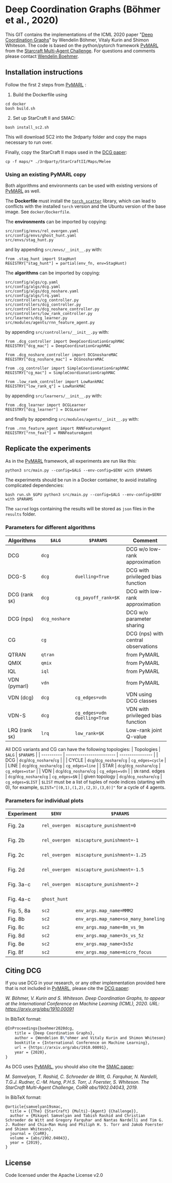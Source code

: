 # Deep Coordination Graphs (B&ouml;hmer et al., 2020)  
  
This GIT contains the implementations of the ICML 2020 paper "[Deep Coordination Graphs](https://arxiv.org/abs/1910.00091)" by Wendelin B&ouml;hmer, Vitaly Kurin and Shimon Whiteson.  The code is based on the python/pytorch framework [PyMARL](https://github.com/oxwhirl/pymarl) from the [Starcraft Multi-Agent Challenge](https://arxiv.org/abs/1902.04043).   For questions and comments please contact [Wendelin Boehmer](mailto:wendelinboehmer@gmail.com).  
  
  
## Installation instructions  
  

Follow the first 2 steps from [PyMARL](https://github.com/oxwhirl/pymarl) :  
1. Build the Dockerfile using     
```shell 
cd docker 
bash build.sh 
``` 
2. Set up StarCraft II and SMAC:    
```shell 
bash install_sc2.sh
 ``` 
This will download SC2 into the 3rdparty folder and copy the maps necessary to run over.  

Finally, copy the StarCraft II maps used in the [DCG paper](https://arxiv.org/abs/1910.00091):
```shell 
cp -f maps/* ./3rdparty/StarCraftII/Maps/Melee 
```
### Using an existing PyMARL copy
Both algorithms and environments can be used with existing versions of  [PyMARL](https://github.com/oxwhirl/pymarl)  as well. 

The __Dockerfile__ must install the [`torch_scatter`](https://github.com/rusty1s/pytorch_scatter) library, which can lead to conflicts with the installed `torch` version and the Ubuntu version of the base image. See `docker/Dockerfile`.

The __environments__ can be imported by copying: 
```
src/config/envs/rel_overgen.yaml
src/config/envs/ghost_hunt.yaml
src/envs/stag_hunt.py
```
and by appending `src/envs/__init__.py` with: 
```
from .stag_hunt import StagHunt  
REGISTRY["stag_hunt"] = partial(env_fn, env=StagHunt)
```
The __algorithms__ can be imported by copying:
```
src/config/algs/cg.yaml
src/config/algs/dcg.yaml
src/config/algs/dcg_noshare.yaml
src/config/algs/lrq.yaml
src/controllers/cg_controller.py
src/controllers/dcg_controller.py
src/controllers/dcg_noshare_controller.py
src/controllers/low_rank_controller.py
src/learners/dcg_learner.py
src/modules/agents/rnn_feature_agent.py
```
by appending `src/controllers/__init__.py` with:
```
from .dcg_controller import DeepCoordinationGraphMAC  
REGISTRY["dcg_mac"] = DeepCoordinationGraphMAC  
  
from .dcg_noshare_controller import DCGnoshareMAC  
REGISTRY["dcg_noshare_mac"] = DCGnoshareMAC  
  
from .cg_controller import SimpleCoordionationGraphMAC  
REGISTRY["cg_mac"] = SimpleCoordionationGraphMAC  
  
from .low_rank_controller import LowRankMAC  
REGISTRY["low_rank_q"] = LowRankMAC
```
by appending `src/learners/__init__.py` with:
```
from .dcg_learner import DCGLearner  
REGISTRY["dcg_learner"] = DCGLearner
```
and finally by appending `src/modules/agents/__init__.py` with:
```
from .rnn_feature_agent import RNNFeatureAgent  
REGISTRY["rnn_feat"] = RNNFeatureAgent
```

## Replicate the experiments  
As in the [PyMARL](https://github.com/oxwhirl/pymarl) framework, all experiments are run like this:  
```shell  
python3 src/main.py --config=$ALG --env-config=$ENV with $PARAMS  
```  
The experiments should be run in a Docker container, to avoid installing complicated dependencies:  
```shell  
bash run.sh $GPU python3 src/main.py --config=$ALG --env-config=$ENV with $PARAMS  
```  
The `sacred` logs containing the results will be stored as `json` files in the `results` folder.  

### Parameters for different algorithms

| Algorithms | `$ALG`        | `$PARAMS`                   | Comment |
| ---------- | ------------- | --------------------------- |  ------ |
| DCG 	     | `dcg`         |                             | DCG w/o low-rank approximation |
| DCG-S      | `dcg`         | `duelling=True`             | DCG with privileged bias function |
| DCG (rank `$K`) | `dcg`    | `cg_payoff_rank=$K`         | DCG with low-rank approximation |
| DCG (nps)  | `dcg_noshare` |                             | DCG w/o parameter sharing |
| CG         | `cg`          |                             | DCG (nps) with central observations |
| QTRAN      | `qtran`       |                             | from PyMARL |
| QMIX       | `qmix`        |                             | from PyMARL |
| IQL        | `iql`         |                             | from PyMARL |
| VDN (pymarl) | `vdn`       |                             | from PyMARL |
| VDN (dcg)  | `dcg`         | `cg_edges=vdn`              | VDN using DCG classes |
| VDN-S      | `dcg`         | `cg_edges=vdn duelling=True` | VDN with privileged bias function |
| LRQ (rank `$K`) | `lrq`    | `low_rank=$K`               | Low-rank joint Q-value |

All DCG variants and CG can have the following topologies:
| Topologies | `$ALG`                   | `$PARAMS`        |
| ---------- | ------------------------ | ---------------- | 
| DCG 	     | `dcg`/`dcg_noshare`/`cg` |                  |
| CYCLE      | `dcg`/`dcg_noshare`/`cg` | `cg_edges=cycle` |
| LINE       | `dcg`/`dcg_noshare`/`cg` | `cg_edges=line`  |
| STAR       | `dcg`/`dcg_noshare`/`cg` | `cg_edges=star`  |
| VDN        | `dcg`/`dcg_noshare`/`cg` | `cg_edges=vdn`   |
| `$N` rand. edges | `dcg`/`dcg_noshare`/`cg` | `cg_edges=$N`  |
| given topology | `dcg`/`dcg_noshare`/`cg` | `cg_edges=$LIST` |
`$LIST` must be a list of tuples of node indices (starting with 0), for example, `$LIST="[(0,1),(1,2),(2,3),(3,0)]"` for a cycle of 4 agents.


### Parameters for individual plots

| Experiment | `$ENV`        | `$PARAMS`                     | Task                        |
| ---------- | ------------- | ----------------------------- | --------------------------- |
| Fig. 2a    | `rel_overgen` | `miscapture_punishment=0`     | Relative overgeneralization |
| Fig. 2b    | `rel_overgen` | `miscapture_punishment=-1`    | Relative overgeneralization |
| Fig. 2c    | `rel_overgen` | `miscapture_punishment=-1.25` | Relative overgeneralization |
| Fig. 2d    | `rel_overgen` | `miscapture_punishment=-1.5`  | Relative overgeneralization |
| Fig. 3a-c  | `rel_overgen` | `miscapture_punishment=-2`    | Relative overgeneralization |
| Fig. 4a-c  | `ghost_hunt`  |                               | Artificial decentralization |
| Fig. 5, 8a | `sc2`         | `env_args.map_name=MMM2`      | StarCraft II                |
| Fig. 8b    | `sc2`         | `env_args.map_name=so_many_baneling` | StarCraft II         |
| Fig. 8c    | `sc2`         | `env_args.map_name=8m_vs_9m`  | StarCraft II                |
| Fig. 8d    | `sc2`         | `env_args.map_name=3s_vs_5z`  | StarCraft II                |
| Fig. 8e    | `sc2`         | `env_args.map_name=3s5z`      | StarCraft II                |
| Fig. 8f    | `sc2`         | `env_args.map_name=micro_focus` | StarCraft II              |

  
## Citing DCG   
If you use DCG in your research, or any other implementation provided here that is not included in [PyMARL](https://github.com/oxwhirl/pymarl), please cite the [DCG paper](https://arxiv.org/abs/1910.00091): 
  
*W. B&ouml;hmer, V. Kurin and S. Whiteson. Deep Coordination Graphs, to appear at the International Conference on Machine Learning (ICML), 2020. URL: https://arxiv.org/abs/1910.00091*  
  
In BibTeX format:  
```tex  
@InProceedings{boehmer2020dcg,  
    title = {Deep Coordination Graphs}, 
    author = {Wendelion B\"ohmer and Vitaly Kurin and Shimon Whiteson}, 
    booktitle = {International Conference on Machine Learning}, 
    url = {https://arxiv.org/abs/1910.00091}, 
    year = {2020},
}  
```  
As DCG uses [PyMARL](https://github.com/oxwhirl/pymarl), you should also cite the [SMAC paper](https://arxiv.org/abs/1902.04043):

_M. Samvelyan, T. Rashid, C. Schroeder de Witt, G. Farquhar, N. Nardelli, T.G.J. Rudner, C.-M. Hung, P.H.S. Torr, J. Foerster, S. Whiteson. The StarCraft Multi-Agent Challenge, CoRR abs/1902.04043, 2019._

In BibTeX format:
```
@article{samvelyan19smac,
  title = {{The} {StarCraft} {Multi}-{Agent} {Challenge}},
  author = {Mikayel Samvelyan and Tabish Rashid and Christian Schroeder de Witt and Gregory Farquhar and Nantas Nardelli and Tim G. J. Rudner and Chia-Man Hung and Philiph H. S. Torr and Jakob Foerster and Shimon Whiteson},
  journal = {CoRR},
  volume = {abs/1902.04043},
  year = {2019},
}
```
  
## License  
  
Code licensed under the Apache License v2.0

